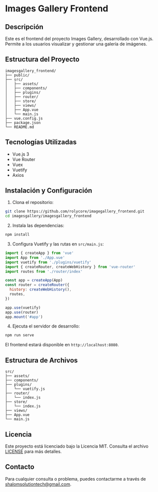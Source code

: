 # Images Gallery Frontend

## Descripción
Este es el frontend del proyecto Images Gallery, desarrollado con Vue.js. Permite a los usuarios visualizar y gestionar una galería de imágenes.

## Estructura del Proyecto

```
imagesgallery_frontend/
├── public/
├── src/
│   ├── assets/
│   ├── components/
│   ├── plugins/
│   ├── router/
│   ├── store/
│   ├── views/
│   ├── App.vue
│   └── main.js
├── vue.config.js
├── package.json
└── README.md
```

## Tecnologías Utilizadas
- Vue.js 3
- Vue Router
- Vuex
- Vuetify
- Axios

## Instalación y Configuración

1. Clona el repositorio:

```bash
git clone https://github.com/rolycore/imagegallery_frontend.git
cd imagesgallery/imagesgallery_frontend
```

2. Instala las dependencias:

```bash
npm install
```

3. Configura Vuetify y las rutas en `src/main.js`:

```javascript
import { createApp } from 'vue'
import App from './App.vue'
import vuetify from './plugins/vuetify'
import { createRouter, createWebHistory } from 'vue-router'
import routes from './router/index'

const app = createApp(App)
const router = createRouter({
  history: createWebHistory(),
  routes,
})

app.use(vuetify)
app.use(router)
app.mount('#app')
```

4. Ejecuta el servidor de desarrollo:

```bash
npm run serve
```

El frontend estará disponible en `http://localhost:8080`.

## Estructura de Archivos

```
src/
├── assets/
├── components/
├── plugins/
│   └── vuetify.js
├── router/
│   └── index.js
├── store/
│   └── index.js
├── views/
├── App.vue
└── main.js
```
## Licencia
Este proyecto está licenciado bajo la Licencia MIT. Consulta el archivo [LICENSE](LICENSE) para más detalles.

## Contacto

Para cualquier consulta o problema, puedes contactarme a través de [shalomsolutiontech@gmail.com](mailto:shalomsolutiontech@gmail.com).
